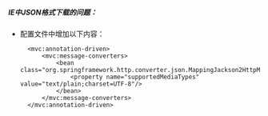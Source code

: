 
##### IE中JSON格式下载的问题：
+ 配置文件中增加以下内容：
	
		<mvc:annotation-driven>
        	<mvc:message-converters>
            	<bean class="org.springframework.http.converter.json.MappingJackson2HttpMessageConverter">
                	<property name="supportedMediaTypes" value="text/plain;charset=UTF-8"/>
            	</bean>
        	</mvc:message-converters>
    	</mvc:annotation-driven>
